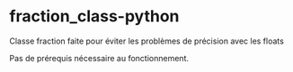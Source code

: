 # fraction_class-python

Classe fraction faite pour éviter les problèmes de précision avec les floats

Pas de prérequis nécessaire au fonctionnement.
